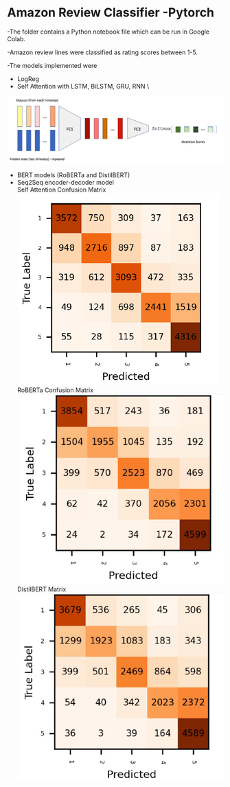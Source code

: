 # Amazon Review Classifier -Pytorch

-The folder contains a Python notebook file which can be run in Google Colab.

-Amazon review lines were classified as rating scores between 1-5.

-The models implemented were
  - LogReg
  - Self Attention with LSTM, BiLSTM, GRU, RNN \
  
  
  ![](Self.png)
  


  
  
  - BERT models (RoBERTa and DistilBERT)
  - Seq2Seq encoder-decoder model \
  Self Attention Confusion Matrix \
  ![](confself.PNG) \
  RoBERTa Confusion Matrix \
  ![](roberta.PNG) \
  DistilBERT Matrix \
  ![](distilbert.PNG)
  
  

  
  
